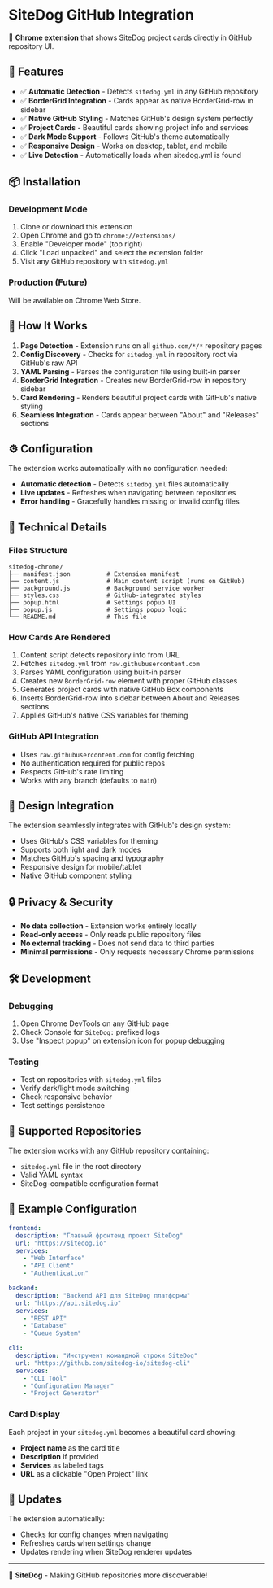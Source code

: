 
# SiteDog GitHub Integration

🐶 **Chrome extension** that shows SiteDog project cards directly in GitHub repository UI.

## 🚀 Features

- ✅ **Automatic Detection** - Detects `sitedog.yml` in any GitHub repository
- ✅ **BorderGrid Integration** - Cards appear as native BorderGrid-row in sidebar
- ✅ **Native GitHub Styling** - Matches GitHub's design system perfectly
- ✅ **Project Cards** - Beautiful cards showing project info and services
- ✅ **Dark Mode Support** - Follows GitHub's theme automatically
- ✅ **Responsive Design** - Works on desktop, tablet, and mobile
- ✅ **Live Detection** - Automatically loads when sitedog.yml is found

## 📦 Installation

### Development Mode
1. Clone or download this extension
2. Open Chrome and go to `chrome://extensions/`
3. Enable "Developer mode" (top right)
4. Click "Load unpacked" and select the extension folder
5. Visit any GitHub repository with `sitedog.yml`

### Production (Future)
Will be available on Chrome Web Store.

## 🎯 How It Works

1. **Page Detection** - Extension runs on all `github.com/*/*` repository pages
2. **Config Discovery** - Checks for `sitedog.yml` in repository root via GitHub's raw API
3. **YAML Parsing** - Parses the configuration file using built-in parser
4. **BorderGrid Integration** - Creates new BorderGrid-row in repository sidebar
5. **Card Rendering** - Renders beautiful project cards with GitHub's native styling
6. **Seamless Integration** - Cards appear between "About" and "Releases" sections

## ⚙️ Configuration

The extension works automatically with no configuration needed:

- **Automatic detection** - Detects `sitedog.yml` files automatically
- **Live updates** - Refreshes when navigating between repositories
- **Error handling** - Gracefully handles missing or invalid config files

## 🔧 Technical Details

### Files Structure
```
sitedog-chrome/
├── manifest.json          # Extension manifest
├── content.js             # Main content script (runs on GitHub)
├── background.js          # Background service worker
├── styles.css             # GitHub-integrated styles
├── popup.html             # Settings popup UI
├── popup.js               # Settings popup logic
└── README.md              # This file
```

### How Cards Are Rendered

1. Content script detects repository info from URL
2. Fetches `sitedog.yml` from `raw.githubusercontent.com`
3. Parses YAML configuration using built-in parser
4. Creates new `BorderGrid-row` element with proper GitHub classes
5. Generates project cards with native GitHub Box components
6. Inserts BorderGrid-row into sidebar between About and Releases sections
7. Applies GitHub's native CSS variables for theming

### GitHub API Integration

- Uses `raw.githubusercontent.com` for config fetching
- No authentication required for public repos
- Respects GitHub's rate limiting
- Works with any branch (defaults to `main`)

## 🎨 Design Integration

The extension seamlessly integrates with GitHub's design system:

- Uses GitHub's CSS variables for theming
- Supports both light and dark modes
- Matches GitHub's spacing and typography
- Responsive design for mobile/tablet
- Native GitHub component styling

## 🔒 Privacy & Security

- **No data collection** - Extension works entirely locally
- **Read-only access** - Only reads public repository files
- **No external tracking** - Does not send data to third parties
- **Minimal permissions** - Only requests necessary Chrome permissions

## 🛠️ Development

### Debugging
1. Open Chrome DevTools on any GitHub page
2. Check Console for `SiteDog:` prefixed logs
3. Use "Inspect popup" on extension icon for popup debugging

### Testing
- Test on repositories with `sitedog.yml` files
- Verify dark/light mode switching
- Check responsive behavior
- Test settings persistence

## 🎯 Supported Repositories

The extension works with any GitHub repository containing:
- `sitedog.yml` file in the root directory
- Valid YAML syntax
- SiteDog-compatible configuration format

## 📝 Example Configuration

```yaml
frontend:
  description: "Главный фронтенд проект SiteDog"
  url: "https://sitedog.io"
  services:
    - "Web Interface"
    - "API Client"
    - "Authentication"

backend:
  description: "Backend API для SiteDog платформы"
  url: "https://api.sitedog.io"
  services:
    - "REST API"
    - "Database"
    - "Queue System"

cli:
  description: "Инструмент командной строки SiteDog"
  url: "https://github.com/sitedog-io/sitedog-cli"
  services:
    - "CLI Tool"
    - "Configuration Manager"
    - "Project Generator"
```

### Card Display

Each project in your `sitedog.yml` becomes a beautiful card showing:
- **Project name** as the card title
- **Description** if provided
- **Services** as labeled tags
- **URL** as a clickable "Open Project" link

## 🔄 Updates

The extension automatically:
- Checks for config changes when navigating
- Refreshes cards when settings change
- Updates rendering when SiteDog renderer updates

---

🐶 **SiteDog** - Making GitHub repositories more discoverable!